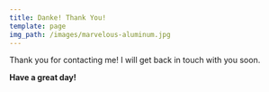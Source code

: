```yaml
---
title: Danke! Thank You!
template: page
img_path: /images/marvelous-aluminum.jpg
---
```


Thank you for contacting me! I will get back in touch with you soon.

**Have a great day!**
